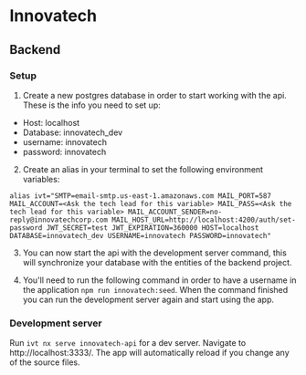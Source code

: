 # Innovatech

## Backend

### Setup
1) Create a new postgres database in order to start working with the api.
These is the info you need to set up:

- Host: localhost
- Database: innovatech_dev
- username: innovatech
- password: innovatech

2) Create an alias in your terminal to set the following environment variables:
```
alias ivt="SMTP=email-smtp.us-east-1.amazonaws.com MAIL_PORT=587 MAIL_ACCOUNT=<Ask the tech lead for this variable> MAIL_PASS=<Ask the tech lead for this variable> MAIL_ACCOUNT_SENDER=no-reply@innovatechcorp.com MAIL_HOST_URL=http://localhost:4200/auth/set-password JWT_SECRET=test JWT_EXPIRATION=360000 HOST=localhost DATABASE=innovatech_dev USERNAME=innovatech PASSWORD=innovatech"
```

3) You can now start the api with the development server command, this will synchronize your database with the entities of the backend project.

4) You'll need to run the following command in order to have a username in the application `npm run innovatech:seed`. When the command finished you can run the development server again and start using the app.

### Development server
Run `ivt nx serve innovatech-api` for a dev server. Navigate to http://localhost:3333/. The app will automatically reload if you change any of the source files.

